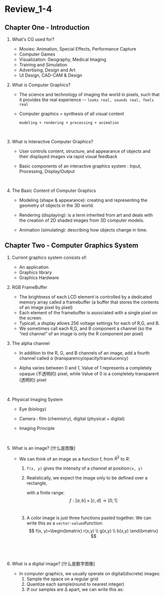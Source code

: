 # Review_1-4




## Chapter One - Introduction

1. What's CG used for?
   * Movies: Animation, Special Effects, Performance Capture
   * Computer Games
   * Visualization: Geography, Medical Imaging
   * Training and Simulation
   * Advertising, Design and Art
   * UI Design, CAD-CAM & Design


2. What is Computer Graphics?

   * The science and technology of imaging the world in pixels, such that it provides the real experience -- `looks real, sounds real, feels real` 

   * Computer graphics = synthesis of all visual content

     `modeling + rendering + processing + animation`

     ​

3. What is Interactive Computer Graphics?

   * User controls content, structure, and appearance of objects and their displayed images via rapid visual feedback

   * Basic components of an interactive graphics system : Input, Processing, Display/Output

     ​

4. The Basic Content of Computer Graphics

   * Modeling (shape & appearance): creating and representing the geometry of objects in the 3D world.
   * Rendering (displaying): is a term inherited from art and deals with the creation of 2D shaded images from 3D computer models.


   * Animation (simulating): describing how objects change in time. 



## Chapter Two - Computer Graphics System

1. Current graphics system consists of:
   * An application
   * Graphics library
   * Graphics Hardware



2. RGB FrameBuffer
   * The brightness of each LCD element is controlled by a dedicated memory array called a framebuffer (a buffer that stores the contents of an image pixel by pixel)
   * Each element of the framebuffer is associated with a single pixel on the screen.
   * Typicall, a display allows 256 voltage settings for each of R,G, and B. 
   * We sometimes call each R,G, and B component a channel (so the “red channel” of an image is only the R component per pixel) 



3. The alpha channel

   * In addition to the R, G, and B channels of an image, add a fourth channel called α (transparency/opacity/translucency) 

   * Alpha varies between 0 and 1, Value of 1 represents a completely opaque (不透明的) pixel, while Value of 0 is a completely transparent (透明的) pixel

     ​

4. Physical Imaging System

   * Eye (biology)

   * Camera : film (chemistry), digital (physical + digital)

   * Imaging Principle

     ​

5. What is an image? [什么是图像]

   * We can think of an image as a function f, from $R^2$ to $R$:

     1. `f(x, y)` gives the intensity of a channel at position`(x, y)`

     2. Realistically, we expect the image only to be defined over a rectangle,

        with a finite range:
        $$
        f: [a, b] \times [c, d] \rightarrow [0, 1]
        $$
        ​

     3. A color image is just three functions pasted together. We can write this as a `vector-valued`function: 
        $$
        f(x, y)=\begin{bmatrix} r(x,y) \\ g(x,y) \\ b(x,y) \end{bmatrix}
        $$
        ​

   ​

6. What is a digital image? [什么是数字图像]

   * In computer graphics, we usually operate on digital(discrete) images:
     1. Sample the space on a regular grid
     2. Quantize each sample(round to nearest integer)
     3. If our samples are Δ apart, we can write this as: 

   ​